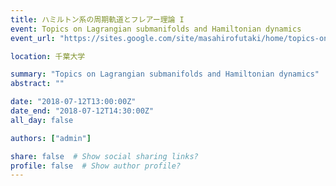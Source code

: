 ```yaml
---
title: ハミルトン系の周期軌道とフレアー理論 I
event: Topics on Lagrangian submanifolds and Hamiltonian dynamics
event_url: "https://sites.google.com/site/masahirofutaki/home/topics-on-lagrangian-submanifolds-and-hamiltonian-dynamics"

location: 千葉大学

summary: "Topics on Lagrangian submanifolds and Hamiltonian dynamics"
abstract: ""

date: "2018-07-12T13:00:00Z"
date_end: "2018-07-12T14:30:00Z"
all_day: false

authors: ["admin"]

share: false  # Show social sharing links?
profile: false  # Show author profile?
---
```

